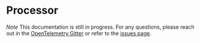 # Processor
*Note* This documentation is still in progress. For any questions, please reach out in the 
[OpenTelemetry Gitter](https://github.com/open-telemetry/community#Communication) or
refer to the [issues page](https://github.com/open-telemetry/opentelemetry-service/issues).